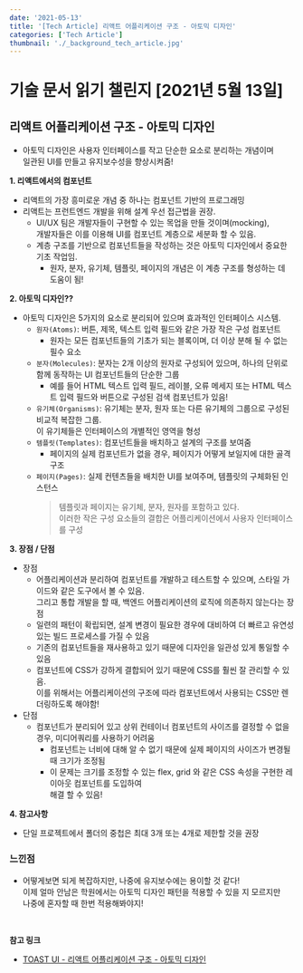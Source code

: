 ```yaml
---
date: '2021-05-13'
title: '[Tech Article] 리액트 어플리케이션 구조 - 아토믹 디자인'
categories: ['Tech Article']
thumbnail: './_background_tech_article.jpg'
---
```


# 기술 문서 읽기 챌린지 [2021년 5월 13일]

## **리액트 어플리케이션 구조 - 아토믹 디자인**

-   아토믹 디자인은 사용자 인터페이스를 작고 단순한 요소로 분리하는 개념이며  
     일관된 UI를 만들고 유지보수성을 향상시켜줌!

**1. 리액트에서의 컴포넌트**  
- 리액트의 가장 흥미로운 개념 중 하나는 컴포넌트 기반의 프로그래밍
- 리액트는 프런트엔드 개발을 위해 설계 우선 접근법을 권장.  
    - UI/UX 팀은 개발자들이 구현할 수 있는 목업을 만들 것이며(mocking),  
        개발자들은 이를 이용해 UI를 컴포넌트 계층으로 세분화 할 수 있음.
    - 계층 구조를 기반으로 컴포넌트들을 작성하는 것은 아토믹 디자인에서 중요한 기초 작업임.
        - 원자, 분자, 유기체, 템플릿, 페이지의 개념은 이 계층 구조를 형성하는 데 도움이 됨!

**2. 아토믹 디자인??**  
- 아토믹 디자인은 5가지의 요소로 분리되어 있으며 효과적인 인터페이스 시스템.  
    <!-- 원자(Atoms), 분자(Molecules), 유기체(Organisms), 템플릿(Templates), 페이지(Pages)로 구성 -->
    - `원자(Atoms)`: 버튼, 제목, 텍스트 입력 필드와 같은 가장 작은 구성 컴포넌트  
        - 원자는 모든 컴포넌트들의 기초가 되는 블록이며, 더 이상 분해 될 수 없는 필수 요소
    - `분자(Molecules)`: 분자는 2개 이상의 원자로 구성되어 있으며, 하나의 단위로 함께 동작하는 UI 컴포넌트들의 단순한 그룹
        - 예를 들어 HTML 텍스트 입력 필드, 레이블, 오류 메세지 또는 HTML 텍스트 입력 필드와 버튼으로  구성된 검색 컴포넌트가 있음!
    - `유기체(Organisms)`: 유기체는 분자, 원자 또는 다른 유기체의 그룹으로 구성된 비교적 복잡한 그룹.  
        이 유기체들은 인터페이스의 개별적인 영역을 형성
    - `템플릿(Templates)`: 컴포넌트들을 배치하고 설계의 구조를 보여줌
        - 페이지의 실제 컴포넌트가 없을 경우, 페이지가 어떻게 보일지에 대한 골격 구조
    - `페이지(Pages)`: 실제 컨텐츠들을 배치한 UI를 보여주며, 템플릿의 구체화된 인스턴스
        > 템플릿과 페이지는 유기체, 분자, 원자를 포함하고 있다.  
        > 이러한 작은 구성 요소들의 결합은 어플리케이션에서 사용자 인터페이스를 구성

**3. 장점 / 단점**
- 장점
    - 어플리케이션과 분리하여 컴포넌트를 개발하고 테스트할 수 있으며, 스타일 가이드와 같은 도구에서 볼 수 있음.  
        그리고 통합 개발을 할 때, 백엔드 어플리케이션의 로직에 의존하지 않는다는 장점
    - 일련의 패턴이 확립되면, 설계 변경이 필요한 경우에 대비하여 더 빠르고 유연성 있는 빌드 프로세스를 가질 수 있음
    - 기존의 컴포넌트들을 재사용하고 있기 때문에 디자인을 일관성 있게 통일할 수 있음
    - 컴포넌트에 CSS가 강하게 결합되어 있기 때문에 CSS를 훨씬 잘 관리할 수 있음.  
        이를 위해서는 어플리케이션의 구조에 따라 컴포넌트에서 사용되는 CSS만 렌더링하도록 해야함!
- 단점
    - 컴포넌트가 분리되어 있고 상위 컨테이너 컴포넌트의 사이즈를 결정할 수 없을 경우, 미디어쿼리를 사용하기 어려움
        - 컴포넌트는 너비에 대해 알 수 없기 때문에 실제 페이지의 사이즈가 변경될 때 크기가 조정됨
        - 이 문제는 크기를 조정할 수 있는 flex, grid 와 같은 CSS 속성을 구현한 레이아웃 컴포넌트를 도입하여  
            해결 할 수 있음!

**4. 참고사항**
- 단일 프로젝트에서 폴더의 중첩은 최대 3개 또는 4개로 제한할 것을 권장

### 느낀점

-   어떻게보면 되게 복잡하지만, 나중에 유지보수에는 용이할 것 같다!  
    이제 얼마 안남은 학원에서는 아토믹 디자인 패턴을 적용할 수 있을 지 모르지만  
    나중에 혼자할 때 한번 적용해봐야지!

<br/>

**참고 링크**

-   [TOAST UI - 리액트 어플리케이션 구조 - 아토믹 디자인](https://ui.toast.com/weekly-pick/ko_20200213)